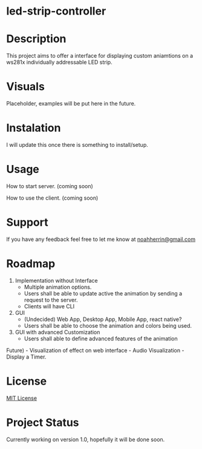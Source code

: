 # led-strip-controller

# Description

This project aims to offer a interface for displaying custom aniamtions on a ws281x individually addressable LED strip. 

# Visuals

Placeholder, examples will be put here in the future. 

# Instalation

I will update this once there is something to install/setup.

# Usage

How to start server. (coming soon)

How to use the client. (coming soon)

# Support

If you have any feedback feel free to let me know at noahherrin@gmail.com
# Roadmap

1. Implementation without Interface
    - Multiple animation options.
    - Users shall be able to update active the animation by sending a request to the server.
    - Clients will have  CLI
2. GUI
    - (Undecided) Web App, Desktop App, Mobile App, react native?
    - Users shall be able to choose the animation and colors being used.
2. GUI with advanced Customization
    - Users shall able to define advanced features of the animation

Future)
    - Visualization of effect on web interface
    - Audio Visualization
    - Display a Timer. 

# License

[MIT License](LICENSE)

# Project Status

Currently working on version 1.0, hopefully it will be done soon.
